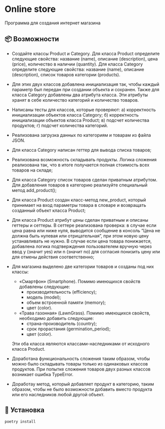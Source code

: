 # Online store

Программа для создания интернет магазина

## 📦 Возможности

- Создайте классы Product и Category.
Для класса Product определите следующие свойства:
название (name), описание (description), цена (price), количество в наличии (quantity).
Для класса Category определите следующие свойства:
название (name), описание (description), список товаров категории (products).
- Для этих двух классов добавлена инициализация так, чтобы каждый параметр был передан при создании объекта и сохранен.
Также для класса Category добавлены два атрибута класса. Эти атрибуты хранят в себе количество категорий и количество товаров.
- Написаны тесты для классов, которые проверяют:
  а) корректность инициализации объектов класса Category;
  б) корректность инициализации объектов класса Product;
  в) подсчет количества продуктов;
  г) подсчет количества категорий.
- Реализована загрузка данных по категориям и товарам из файла JSON.
- Для класса Category написан геттер для вывода списка товаров;
- Реализована возможность складывать продукты. Логика сложения реализована так, что в итоге получается полная стоимость всех товаров на складе;
- Для класса Category список товаров сделан приватным атрибутом. Для добавления товаров в категорию реализуйте специальный метод 
add_product();
- Для класса Product создан класс-метод new_product, который принимает на вход параметры товара в словаре и возвращать созданный объект класса Product;
- Для класса Product атрибут цены сделан приватным и описаны геттеры и сеттеры. В сеттере реализована проверка: в случае если цена равна или ниже нуля, выводится сообщение в консоль “Цена не должна быть нулевая или отрицательная”, при этом новую цену устанавливать не нужно. В случае если цена товара понижается, добавлена логика подтверждения пользователем вручную через ввод y (значит yes) или n (значит no) для согласия понизить цену или для отмены действия соответственно;
- Для магазина выделено две категории товаров и созданы под них классы:
  - «Смартфон» (Smartphone). Помимо имеющихся свойств добавлены следующие:
    - производительность (efficiency);
    - модель (model);
    - объем встроенной памяти (memory);
    - цвет (color).
  - «Трава газонная» (LawnGrass). Помимо имеющихся свойств, необходимо добавить следующие:
    - страна-производитель (country);
    - срок прорастания (germination_period);
    - цвет (color).

  Эти оба класса являются классами-наследниками от исходного класса Product.
- Доработана функциональность сложения таким образом, чтобы можно было складывать товары только из одинаковых классов продуктов. При попытке сложения товаров двух разных классов возникает ошибка TypeError.
- Доработаy метод, который добавляет продукт в категорию, таким образом, чтобы не было возможности добавить вместо продукта или его наследников любой другой объект.

## 🚀 Установка

```bash
poetry install